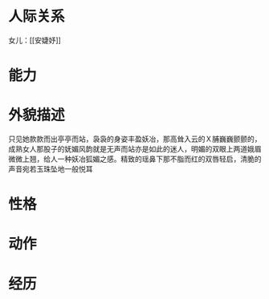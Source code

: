 
# 人际关系
女儿：[[安婕妤]]

# 能力

# 外貌描述
只见她款款而出亭亭而站，袅袅的身姿丰盈妖冶，那高耸入云的Ｘ脯巍巍颤颤的，成熟女人那股子的妩媚风韵就是无声而站亦是如此的迷人，明媚的双眼上两道娥眉微微上翘，给人一种妖冶狐媚之感。精致的瑶鼻下那不脂而红的双唇轻启，清脆的声音宛若玉珠坠地一般悦耳
# 性格

# 动作

# 经历